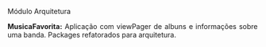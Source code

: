 Módulo Arquitetura
<div align="justify">
  <b>MusicaFavorita:</b> Aplicação com viewPager de albuns e informações sobre uma banda. Packages refatorados para arquitetura.
</div>
